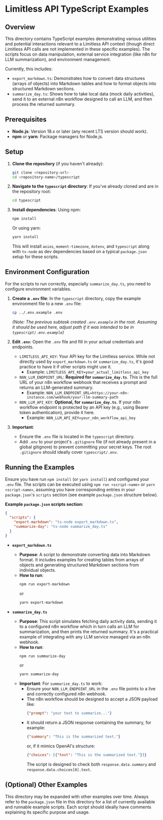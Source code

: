 # Limitless API TypeScript Examples

## Overview

This directory contains TypeScript examples demonstrating various utilities and potential interactions relevant to a Limitless API context (though direct Limitless API calls are not implemented in these specific examples). The scripts focus on data manipulation, external service integration (like n8n for LLM summarization), and environment management.

Currently, this includes:

*   `export_markdown.ts`: Demonstrates how to convert data structures (arrays of objects) into Markdown tables and how to format objects into structured Markdown sections.
*   `summarize_day.ts`: Shows how to take local data (mock daily activities), send it to an external n8n workflow designed to call an LLM, and then process the returned summary.

## Prerequisites

*   **Node.js**: Version 18.x or later (any recent LTS version should work).
*   **npm** or **yarn**: Package managers for Node.js.

## Setup

1.  **Clone the repository** (if you haven't already):
    ```bash
    git clone <repository-url>
    cd <repository-name>/typescript
    ```
2.  **Navigate to the `typescript` directory**:
    If you've already cloned and are in the repository root:
    ```bash
    cd typescript
    ```
3.  **Install dependencies**:
    Using npm:
    ```bash
    npm install
    ```
    Or using yarn:
    ```bash
    yarn install
    ```
    This will install `axios`, `moment-timezone`, `dotenv`, and `typescript` along with `ts-node` as dev dependencies based on a typical `package.json` setup for these scripts.

## Environment Configuration

For the scripts to run correctly, especially `summarize_day.ts`, you need to configure environment variables.

1.  **Create a `.env` file**:
    In the `typescript` directory, copy the example environment file to a new `.env` file:
    ```bash
    cp ../.env.example .env
    ```
    *(Note: The previous subtask created `.env.example` in the root. Assuming it should be used here, adjust path if it was intended to be in `typescript/.env.example`)*

2.  **Edit `.env`**:
    Open the `.env` file and fill in your actual credentials and endpoints.

    *   `LIMITLESS_API_KEY`: Your API key for the Limitless service. While not directly used by `export_markdown.ts` or `summarize_day.ts`, it's good practice to have it if other scripts might use it.
        *   Example: `LIMITLESS_API_KEY=your_actual_limitless_api_key`
    *   `N8N_LLM_ENDPOINT_URL`: **Required for `summarize_day.ts`**. This is the full URL of your n8n workflow webhook that receives a prompt and returns an LLM-generated summary.
        *   Example: `N8N_LLM_ENDPOINT_URL=https://your-n8n-instance.com/webhook/your-llm-summary-path`
    *   `N8N_LLM_API_KEY`: **Optional, for `summarize_day.ts`**. If your n8n workflow endpoint is protected by an API key (e.g., using Bearer token authentication), provide it here.
        *   Example: `N8N_LLM_API_KEY=your_n8n_workflow_api_key`

3.  **Important**:
    *   Ensure the `.env` file is located in the `typescript` directory.
    *   Add `.env` to your project's `.gitignore` file (if not already present in a global gitignore) to prevent committing your secret keys. The root `.gitignore` should ideally cover `typescript/.env`.

## Running the Examples

Ensure you have run `npm install` (or `yarn install`) and configured your `.env` file. The scripts can be executed using `npm run <script-name>` or `yarn <script-name>`, assuming you have corresponding entries in your `package.json`'s `scripts` section (see example `package.json` structure below).

**Example `package.json` scripts section:**
```json
{
  "scripts": {
    "export-markdown": "ts-node export_markdown.ts",
    "summarize-day": "ts-node summarize_day.ts"
  }
}
```

*   **`export_markdown.ts`**
    *   **Purpose**: A script to demonstrate converting data into Markdown format. It includes examples for creating tables from arrays of objects and generating structured Markdown sections from individual objects.
    *   **How to run**:
        ```bash
        npm run export-markdown
        ```
        or
        ```bash
        yarn export-markdown
        ```

*   **`summarize_day.ts`**
    *   **Purpose**: This script simulates fetching daily activity data, sending it to a configured n8n workflow which in turn calls an LLM for summarization, and then prints the returned summary. It's a practical example of integrating with any LLM service managed via an n8n webhook.
    *   **How to run**:
        ```bash
        npm run summarize-day
        ```
        or
        ```bash
        yarn summarize-day
        ```
    *   **Important**: For `summarize_day.ts` to work:
        *   Ensure your `N8N_LLM_ENDPOINT_URL` in the `.env` file points to a live and correctly configured n8n webhook.
        *   The n8n workflow should be designed to accept a JSON payload like:
            ```json
            {"prompt": "your text to summarize..."}
            ```
        *   It should return a JSON response containing the summary, for example:
            ```json
            {"summary": "This is the summarized text."}
            ```
            or, if it mimics OpenAI's structure:
            ```json
            {"choices": [{"text": "This is the summarized text."}]}
            ```
            The script is designed to check both `response.data.summary` and `response.data.choices[0].text`.

## (Optional) Other Examples

This directory may be expanded with other examples over time. Always refer to the `package.json` file in this directory for a list of currently available and runnable example scripts. Each script should ideally have comments explaining its specific purpose and usage.
